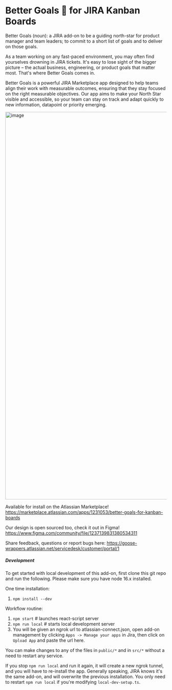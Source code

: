 # Better Goals 🎯 for JIRA Kanban Boards

Better Goals (noun): a JIRA add-on to be a guiding north-star for product manager and team leaders; to commit to a 
short list of goals and to deliver on those goals.

As a team working on any fast-paced environment, you may often find yourselves drowning in JIRA tickets. It's easy to lose sight of the bigger picture – the actual business, engineering, or product goals that matter most. That's where Better Goals comes in.

Better Goals is a powerful JIRA Marketplace app designed to help teams align their work with measurable outcomes, ensuring that they stay focused on the right measurable objectives. Our app aims to make your North Star visible and accessible, so your team can stay on track and adapt quickly to new information, datapoint or priority emerging. 

<img width="1207" alt="image" src="https://user-images.githubusercontent.com/129691702/235436445-ed6c57fb-babc-46a9-9054-61218733d17d.png">

Available for install on the Atlassian Marketplace! 
https://marketplace.atlassian.com/apps/1231053/better-goals-for-kanban-boards

Our design is open sourced too, check it out in Figma!
https://www.figma.com/community/file/1237139831380534311

Share feedback, questions or report bugs here:
https://goose-wrappers.atlassian.net/servicedesk/customer/portal/1

##### Development

To get started with local development of this add-on, first clone this git repo and run the following.
Please make sure you have node 16.x installed.

One time installation:

1. `npm install --dev`

Workflow routine:

1. `npm start` # launches react-script server
1. `npm run local` # starts local development server
1. You will be given an ngrok url to atlassian-connect.json, open add-on management by clicking `Apps -> Manage your apps` in Jira, then click on `Upload App` and paste the url here.

You can make changes to any of the files in `public/*` and in `src/*` without a need to restart any service.

If you stop `npm run local` and run it again, it will create a new ngrok tunnel, and you will have to re-install the app. Generally speaking, JIRA knows it's the same add-on, and will overwrite the previous installation. You only need to restart `npm run local` if you're modifying `local-dev-setup.ts`.
